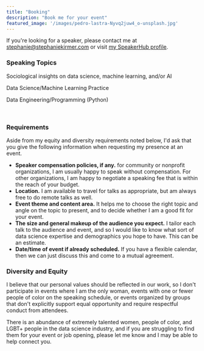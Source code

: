 ```yaml
---
title: "Booking"
description: "Book me for your event"
featured_image: '/images/pedro-lastra-Nyvq2juw4_o-unsplash.jpg'
---
```


If you're looking for a speaker, please contact me at stephanie@stephaniekirmer.com or visit [my SpeakerHub profile](https://speakerhub.com/speaker/stephanie-kirmer). 


### Speaking Topics  

Sociological insights on data science, machine learning, and/or AI  
  <!-- * Democratization of GPU access for machine learning (30-45 min)   -->
  <!-- * Public perceptions of ML/AI -->
  <!-- * The meaning of "mistake" in ML -->


Data Science/Machine Learning Practice

  <!-- * Generating Geofences with Clustering Algorithms -->
  <!-- * Applications of GPU (single or cluster) for deep learning (PyTorch or Tensorflow/Keras) -->
  <!-- * Using Dask to parallelize machine learning -->
  <!-- * Industry specific applications, such as IIOT, Education, and Hospitality -->
  <!-- * Data science team collaboration strategies -->
  <!-- * Cloud Based Machine Learning - putting your workflow in the cloud from end to end -->
  <!-- * Deploying ML Models into Flask or Voila (hands-on) -->

Data Engineering/Programming (Python)
  <!-- * Intro to List Comprehensions in Python (lightning talk)   -->
  <!-- * Specific data storage technologies: Redshift, PostgreSQL, Elasticsearch -->
  <!-- * Machine learning production workflows using AWS Redshift and Airflow   -->
  <!-- * Developing/distributing packages in  Python -->
  <!-- * Parallelization for Python: Intro to Dask (30-45 min, can be hands-on)   -->
  <!-- * R Functions Workshop (2 hours with hands-on) -->


<BR>

### Requirements

Aside from my equity and diversity requirements noted below, I'd ask that you give the following information when requesting my presence at an event.

* **Speaker compensation policies, if any.** for community or nonprofit organizations, I am usually happy to speak without compensation. For other organizations, I am happy to negotiate a speaking fee that is within the reach of your budget. 
* **Location.** I am available to travel for talks as appropriate, but am always free to do remote talks as well.
* **Event theme and content area.** It helps me to choose the right topic and angle on the topic to present, and to decide whether I am a good fit for your event.  
* **The size and general makeup of the audience you expect.** I tailor each talk to the audience and event, and so I would like to know what sort of data science expertise and demographics you hope to have. This can be an estimate.  
* **Date/time of event if already scheduled.** If you have a flexible calendar, then we can just discuss this and come to a mutual agreement.  

  

### Diversity and Equity

I believe that our personal values should be reflected in our work, so I don't participate in events where I am the only woman, events with one or fewer people of color on the speaking schedule, or events organized by groups that don't explicitly support equal opportunity and require respectful conduct from attendees. 

There is an abundance of extremely talented women, people of color, and LGBT+ people in the data science industry, and if you are struggling to find them for your event or job opening, please let me know and I may be able to help connect you.


